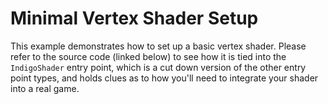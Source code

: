 # Minimal Vertex Shader Setup

This example demonstrates how to set up a basic vertex shader. Please refer to the source code (linked below) to see how it is tied into the `IndigoShader` entry point, which is a cut down version of the other entry point types, and holds clues as to how you'll need to integrate your shader into a real game.